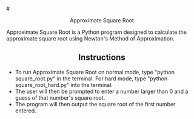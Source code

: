 #<div align="center">  Approximate Square Root </div>

Approximate Square Root is a Python program designed to calculate the approximate square root using Newton's Method of Approximation.

## <div align="center"> Instructions </div>
* To run Approximate Square Root on normal mode, type "python square_root.py" in the terminal. For hard mode, type "python square_root_hard.py" into the terminal.
* The user will then be prompted to enter a number larger than 0 and a guess of that number's square root.
* The program will then output the square root of the first number entered.
